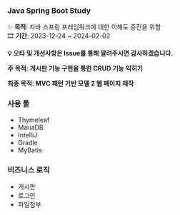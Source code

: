 ### Java Spring Boot Study
✨ **목적**: 자바 스프링 프레임워크에 대한 이해도 증진을 위함<br>
🎞 **기간**: 2023-12-24 ~ 2024-02-02<br>

**💡 오타 및 개선사항은 Issue를 통해 알려주시면 감사하겠습니다.**

**주 목적: 게시판 기능 구현을 통한 CRUD 기능 익히기**

**최종 목적: MVC 패턴 기반 모델 2 웹 페이지 제작**

### 사용 툴
- Thymeleaf
- MariaDB
- IntelliJ
- Gradle
- MyBatis

### 비즈니스 로직
- 게시판
- 로그인
- 파일첨부

